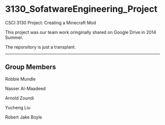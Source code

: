 3130_SofatwareEngineering_Project
===============

CSCI 3130 Project: Creating a Minecraft Mod 

This project was our team work oringinally shared on Google Drive in 2014 Summer. 

The reporsitory is just a transplant.

***

Group Members
-------------

Robbie Mundle

Nasser Al-Maadeed

Arnold Zoundi

Yucheng Liu

Robert Jake Boyle


